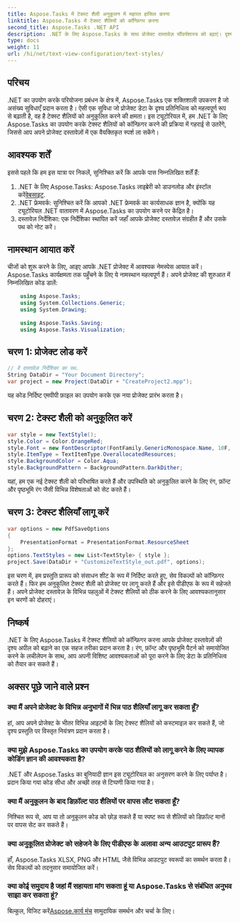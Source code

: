 ```yaml
---
title: Aspose.Tasks में टेक्स्ट शैली अनुकूलन में महारत हासिल करना
linktitle: Aspose.Tasks में टेक्स्ट शैलियों को कॉन्फ़िगर करना
second_title: Aspose.Tasks .NET API
description: .NET के लिए Aspose.Tasks के साथ प्रोजेक्ट दस्तावेज़ सौंदर्यशास्त्र को बढ़ाएं। दृश्यात्मक रूप से आकर्षक प्रतिनिधित्व के लिए पाठ शैलियों को सहजता से अनुकूलित करें।
type: docs
weight: 11
url: /hi/net/text-view-configuration/text-styles/
---
```

## परिचय
.NET का उपयोग करके परियोजना प्रबंधन के क्षेत्र में, Aspose.Tasks एक शक्तिशाली उपकरण है जो असंख्य सुविधाएँ प्रदान करता है। ऐसी एक सुविधा जो प्रोजेक्ट डेटा के दृश्य प्रतिनिधित्व को महत्वपूर्ण रूप से बढ़ाती है, वह है टेक्स्ट शैलियों को अनुकूलित करने की क्षमता। इस ट्यूटोरियल में, हम .NET के लिए Aspose.Tasks का उपयोग करके टेक्स्ट शैलियों को कॉन्फ़िगर करने की प्रक्रिया में गहराई से उतरेंगे, जिससे आप अपने प्रोजेक्ट दस्तावेज़ों में एक वैयक्तिकृत स्पर्श ला सकेंगे।
## आवश्यक शर्तें
इससे पहले कि हम इस यात्रा पर निकलें, सुनिश्चित करें कि आपके पास निम्नलिखित शर्तें हैं:
1.  .NET के लिए Aspose.Tasks: Aspose.Tasks लाइब्रेरी को डाउनलोड और इंस्टॉल करें[वेबसाइट](https://releases.aspose.com/tasks/net/).
2. .NET फ्रेमवर्क: सुनिश्चित करें कि आपको .NET फ्रेमवर्क का कार्यसाधक ज्ञान है, क्योंकि यह ट्यूटोरियल .NET वातावरण में Aspose.Tasks का उपयोग करने पर केंद्रित है।
3. दस्तावेज़ निर्देशिका: एक निर्देशिका स्थापित करें जहाँ आपके प्रोजेक्ट दस्तावेज़ संग्रहीत हैं और उसके पथ को नोट करें।
## नामस्थान आयात करें
चीजों को शुरू करने के लिए, आइए आपके .NET प्रोजेक्ट में आवश्यक नेमस्पेस आयात करें। Aspose.Tasks कार्यक्षमता तक पहुँचने के लिए ये नामस्थान महत्वपूर्ण हैं। अपने प्रोजेक्ट की शुरुआत में निम्नलिखित कोड डालें:
```csharp
    using Aspose.Tasks;
    using System.Collections.Generic;
    using System.Drawing;
    
    using Aspose.Tasks.Saving;
    using Aspose.Tasks.Visualization;
```
## चरण 1: प्रोजेक्ट लोड करें
```csharp
// वें दस्तावेज़ निर्देशिका का पथ.
String DataDir = "Your Document Directory";
var project = new Project(DataDir + "CreateProject2.mpp");
```
यह कोड निर्दिष्ट एमपीपी फ़ाइल का उपयोग करके एक नया प्रोजेक्ट प्रारंभ करता है।
## चरण 2: टेक्स्ट शैली को अनुकूलित करें
```csharp
var style = new TextStyle();
style.Color = Color.OrangeRed;
style.Font = new FontDescriptor(FontFamily.GenericMonospace.Name, 10F, FontStyles.Bold | FontStyles.Italic);
style.ItemType = TextItemType.OverallocatedResources;
style.BackgroundColor = Color.Aqua;
style.BackgroundPattern = BackgroundPattern.DarkDither;
```
यहां, हम एक नई टेक्स्ट शैली को परिभाषित करते हैं और उपस्थिति को अनुकूलित करने के लिए रंग, फ़ॉन्ट और पृष्ठभूमि रंग जैसी विभिन्न विशेषताओं को सेट करते हैं।
## चरण 3: टेक्स्ट शैलियाँ लागू करें
```csharp
var options = new PdfSaveOptions
{
    PresentationFormat = PresentationFormat.ResourceSheet
};
options.TextStyles = new List<TextStyle> { style };
project.Save(DataDir + "CustomizeTextStyle_out.pdf", options);
```
इस चरण में, हम प्रस्तुति प्रारूप को संसाधन शीट के रूप में निर्दिष्ट करते हुए, सेव विकल्पों को कॉन्फ़िगर करते हैं। फिर हम अनुकूलित टेक्स्ट शैली को प्रोजेक्ट पर लागू करते हैं और इसे पीडीएफ के रूप में सहेजते हैं।
अपने प्रोजेक्ट दस्तावेज़ के विभिन्न पहलुओं में टेक्स्ट शैलियों को ठीक करने के लिए आवश्यकतानुसार इन चरणों को दोहराएं।
## निष्कर्ष
.NET के लिए Aspose.Tasks में टेक्स्ट शैलियों को कॉन्फ़िगर करना आपके प्रोजेक्ट दस्तावेज़ों की दृश्य अपील को बढ़ाने का एक सहज तरीका प्रदान करता है। रंग, फ़ॉन्ट और पृष्ठभूमि पैटर्न को समायोजित करने के लचीलेपन के साथ, आप अपनी विशिष्ट आवश्यकताओं को पूरा करने के लिए डेटा के प्रतिनिधित्व को तैयार कर सकते हैं।
## अक्सर पूछे जाने वाले प्रश्न
### क्या मैं अपने प्रोजेक्ट के विभिन्न अनुभागों में भिन्न पाठ शैलियाँ लागू कर सकता हूँ?
हां, आप अपने प्रोजेक्ट के भीतर विभिन्न आइटमों के लिए टेक्स्ट शैलियों को कस्टमाइज़ कर सकते हैं, जो दृश्य प्रस्तुति पर विस्तृत नियंत्रण प्रदान करता है।
### क्या मुझे Aspose.Tasks का उपयोग करके पाठ शैलियों को लागू करने के लिए व्यापक कोडिंग ज्ञान की आवश्यकता है?
.NET और Aspose.Tasks का बुनियादी ज्ञान इस ट्यूटोरियल का अनुसरण करने के लिए पर्याप्त है। प्रदान किया गया कोड सीधा और अच्छी तरह से टिप्पणी किया गया है।
### क्या मैं अनुकूलन के बाद डिफ़ॉल्ट पाठ शैलियों पर वापस लौट सकता हूँ?
निश्चित रूप से, आप या तो अनुकूलन कोड को छोड़ सकते हैं या स्पष्ट रूप से शैलियों को डिफ़ॉल्ट मानों पर वापस सेट कर सकते हैं।
### क्या अनुकूलित प्रोजेक्ट को सहेजने के लिए पीडीएफ के अलावा अन्य आउटपुट प्रारूप हैं?
हाँ, Aspose.Tasks XLSX, PNG और HTML जैसे विभिन्न आउटपुट स्वरूपों का समर्थन करता है। सेव विकल्पों को तदनुसार समायोजित करें।
### क्या कोई समुदाय है जहां मैं सहायता मांग सकता हूं या Aspose.Tasks से संबंधित अनुभव साझा कर सकता हूं?
 बिल्कुल, विजिट करें[Aspose.कार्य मंच](https://forum.aspose.com/c/tasks/15) सामुदायिक समर्थन और चर्चा के लिए।